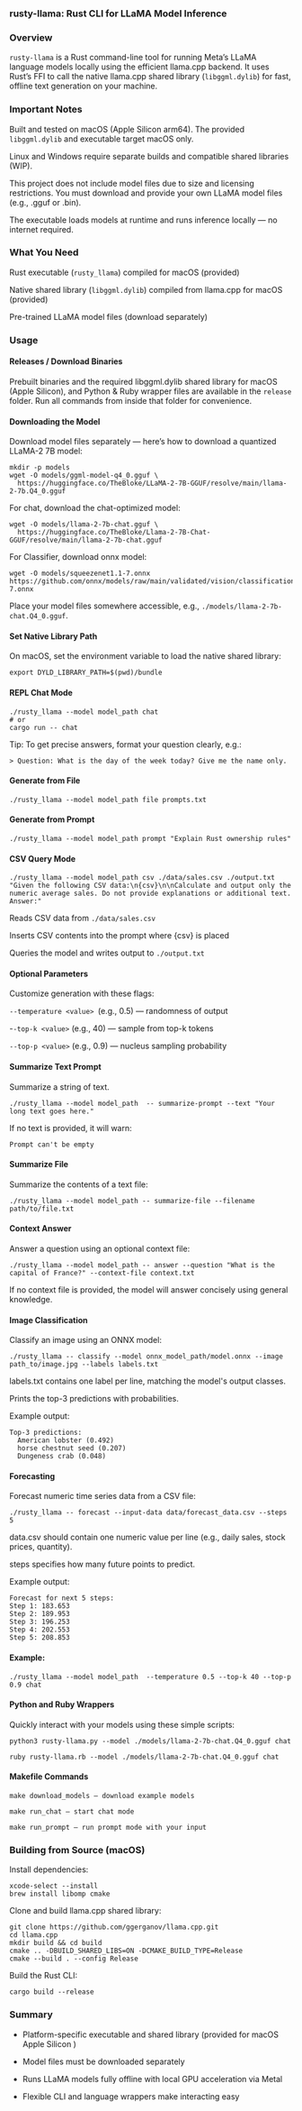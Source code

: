 ### rusty-llama: Rust CLI for LLaMA Model Inference

### Overview
`rusty-llama` is a Rust command-line tool for running Meta’s LLaMA language models locally using the efficient llama.cpp backend. It uses Rust’s FFI to call the native llama.cpp shared library (`libggml.dylib`) for fast, offline text generation on your machine.

### Important Notes
Built and tested on macOS (Apple Silicon arm64). The provided `libggml.dylib` and executable target macOS only.

Linux and Windows require separate builds and compatible shared libraries (WIP).

This project does not include model files due to size and licensing restrictions. You must download and provide your own LLaMA model files (e.g., .gguf or .bin).

The executable loads models at runtime and runs inference locally — no internet required.

### What You Need
Rust executable (`rusty_llama`) compiled for macOS (provided)

Native shared library (`libggml.dylib`) compiled from llama.cpp for macOS (provided)

Pre-trained LLaMA model files (download separately)

### Usage

#### Releases / Download Binaries

Prebuilt binaries and the required libggml.dylib shared library for macOS (Apple Silicon), and Python & Ruby wrapper files are available in the `release` folder.
Run all commands from inside that folder for convenience.

#### Downloading the Model
Download model files separately — here’s how to download a quantized LLaMA-2 7B model:

```shell
mkdir -p models
wget -O models/ggml-model-q4_0.gguf \
  https://huggingface.co/TheBloke/LLaMA-2-7B-GGUF/resolve/main/llama-2-7b.Q4_0.gguf
```

For chat, download the chat-optimized model:

```shell
wget -O models/llama-2-7b-chat.gguf \
  https://huggingface.co/TheBloke/Llama-2-7B-Chat-GGUF/resolve/main/llama-2-7b-chat.gguf
```

For Classifier, download onnx model:
```shell
wget -O models/squeezenet1.1-7.onnx 
https://github.com/onnx/models/raw/main/validated/vision/classification/squeezenet/model/squeezenet1.1-7.onnx

```

Place your model files somewhere accessible, e.g., `./models/llama-2-7b-chat.Q4_0.gguf`.


#### Set Native Library Path
On macOS, set the environment variable to load the native shared library:

```shell
export DYLD_LIBRARY_PATH=$(pwd)/bundle
```


#### REPL Chat Mode

```shell
./rusty_llama --model model_path chat
# or
cargo run -- chat
```

Tip: To get precise answers, format your question clearly, e.g.:
```shell
> Question: What is the day of the week today? Give me the name only.
```

#### Generate from File
```shell
./rusty_llama --model model_path file prompts.txt
```

#### Generate from Prompt
```shell
./rusty_llama --model model_path prompt "Explain Rust ownership rules"
```

#### CSV Query Mode
```shell
./rusty_llama --model model_path csv ./data/sales.csv ./output.txt "Given the following CSV data:\n{csv}\n\nCalculate and output only the numeric average sales. Do not provide explanations or additional text. Answer:"
```
Reads CSV data from `./data/sales.csv`

Inserts CSV contents into the prompt where {csv} is placed

Queries the model and writes output to `./output.txt`

#### Optional Parameters
Customize generation with these flags:

`--temperature <value> `(e.g., 0.5) — randomness of output

-`-top-k <value>` (e.g., 40) — sample from top-k tokens

`--top-p <value>` (e.g., 0.9) — nucleus sampling probability


#### Summarize Text Prompt

Summarize a string of text.

```shell
./rusty_llama --model model_path  -- summarize-prompt --text "Your long text goes here."
```

If no text is provided, it will warn:

```shell
Prompt can't be empty
```

#### Summarize File
Summarize the contents of a text file:

```shell
./rusty_llama --model model_path -- summarize-file --filename path/to/file.txt
```

#### Context Answer
Answer a question using an optional context file:

```shell
./rusty_llama --model model_path -- answer --question "What is the capital of France?" --context-file context.txt
```
If no context file is provided, the model will answer concisely using general knowledge.


#### Image Classification
Classify an image using an ONNX model:

```shell
./rusty_llama -- classify --model onnx_model_path/model.onnx --image path_to/image.jpg --labels labels.txt
```
labels.txt contains one label per line, matching the model's output classes.

Prints the top-3 predictions with probabilities.

Example output:

```shell
Top-3 predictions:
  American lobster (0.492)
  horse chestnut seed (0.207)
  Dungeness crab (0.048)
```

#### Forecasting
Forecast numeric time series data from a CSV file:

```shell
./rusty_llama -- forecast --input-data data/forecast_data.csv --steps 5
```

data.csv should contain one numeric value per line (e.g., daily sales, stock prices, quantity).

steps specifies how many future points to predict.

Example output:

```shell
Forecast for next 5 steps:
Step 1: 183.653
Step 2: 189.953
Step 3: 196.253
Step 4: 202.553
Step 5: 208.853
```

#### Example:

```shell
./rusty_llama --model model_path  --temperature 0.5 --top-k 40 --top-p 0.9 chat
```

#### Python and Ruby Wrappers

Quickly interact with your models using these simple scripts:

```shell
python3 rusty-llama.py --model ./models/llama-2-7b-chat.Q4_0.gguf chat
```

```shell
ruby rusty-llama.rb --model ./models/llama-2-7b-chat.Q4_0.gguf chat
```

#### Makefile Commands
```shell
make download_models — download example models

make run_chat — start chat mode

make run_prompt — run prompt mode with your input
```

### Building from Source (macOS)

Install dependencies:

```shell
xcode-select --install
brew install libomp cmake
```

Clone and build llama.cpp shared library:

```shell
git clone https://github.com/ggerganov/llama.cpp.git
cd llama.cpp
mkdir build && cd build
cmake .. -DBUILD_SHARED_LIBS=ON -DCMAKE_BUILD_TYPE=Release
cmake --build . --config Release
```

Build the Rust CLI:

```shell
cargo build --release
```

### Summary

- Platform-specific executable and shared library (provided for macOS Apple Silicon )

- Model files must be downloaded separately

- Runs LLaMA models fully offline with local GPU acceleration via Metal

- Flexible CLI and language wrappers make interacting easy


